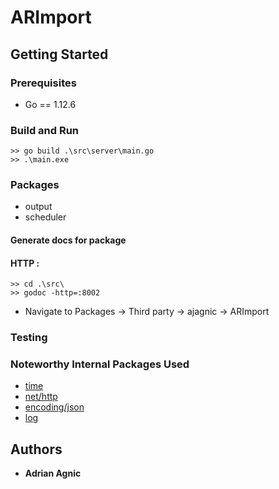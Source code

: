 # ARImport
## Getting Started
### Prerequisites
*   Go == 1.12.6
### Build and Run
```console
>> go build .\src\server\main.go
>> .\main.exe
```
### Packages
*   output
*   scheduler
#### Generate docs for package
#### HTTP :
```console
>> cd .\src\
>> godoc -http=:8002
```
*   Navigate to Packages -> Third party -> ajagnic -> ARImport
### Testing
### Noteworthy Internal Packages Used
*   [time](https://golang.org/pkg/time)
*   [net/http](https://golang.org/pkg/net/http)
*   [encoding/json](https://golang.org/pkg/encoding/json)
*   [log](https://golang.org/pkg/log)
## Authors
*   **Adrian Agnic**
